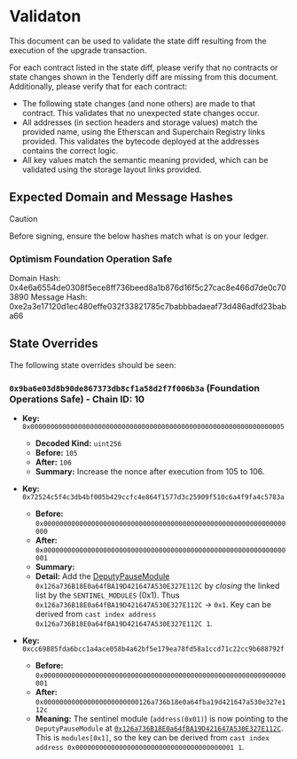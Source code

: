 # Validaton

This document can be used to validate the state diff resulting from the execution of the upgrade
transaction.

For each contract listed in the state diff, please verify that no contracts or state changes shown in the Tenderly diff are missing from this document. Additionally, please verify that for each contract:

- The following state changes (and none others) are made to that contract. This validates that no unexpected state changes occur.
- All addresses (in section headers and storage values) match the provided name, using the Etherscan and Superchain Registry links provided. This validates the bytecode deployed at the addresses contains the correct logic.
- All key values match the semantic meaning provided, which can be validated using the storage layout links provided.

## Expected Domain and Message Hashes

> [!CAUTION]
> Before signing, ensure the below hashes match what is on your ledger.
>
> ### Optimism Foundation Operation Safe
>
> Domain Hash:     0x4e6a6554de0308f5ece8ff736beed8a1b876d16f5c27cac8e466d7de0c703890
> Message Hash:    0xe2a3e17120d1ec480effe032f33821785c7babbbadaeaf73d486adfd23baba66

## State Overrides

The following state overrides should be seen:

  
### `0x9ba6e03d8b90de867373db8cf1a58d2f7f006b3a`  (Foundation Operations Safe) - Chain ID: 10
  
- **Key:**          `0x0000000000000000000000000000000000000000000000000000000000000005`
  - **Decoded Kind:**      `uint256`
  - **Before:** `105`
  - **After:** `106`
  - **Summary:**          Increase the nonce after execution from 105 to 106. 
  
- **Key:**          `0x72524c5f4c3db4bf005b429ccfc4e864f1577d3c25909f510c6a4f9fa4c5783a`
  - **Before:**     `0x0000000000000000000000000000000000000000000000000000000000000000`
  - **After:**     `0x0000000000000000000000000000000000000000000000000000000000000001`
  - **Summary:**      
  - **Detail:**       Add the [DeputyPauseModule](https://etherscan.io/address/0x126a736b18e0a64fba19d421647a530e327e112c#code) `0x126a736B18E0a64fBA19D421647A530E327E112C` by _closing_ the linked list by the `SENTINEL_MODULES` (0x1). Thus `0x126a736B18E0a64fBA19D421647A530E327E112C` -> `0x1`. Key can be derived from `cast index address 0x126a736B18E0a64fBA19D421647A530E327E112C 1`.
     
- **Key:** `0xcc69885fda6bcc1a4ace058b4a62bf5e179ea78fd58a1ccd71c22cc9b688792f` <br/>
  - **Before:** `0x0000000000000000000000000000000000000000000000000000000000000001`<br/>
  - **After:**     `0x000000000000000000000000126a736b18e0a64fba19d421647a530e327e112c`
  - **Meaning:** The sentinel module (`address(0x01)`) is now pointing to the `DeputyPauseModule` at [`0x126a736B18E0a64fBA19D421647A530E327E112C`](https://etherscan.io/address/0x126a736b18e0a64fba19d421647a530e327e112c#code). This is `modules[0x1]`, so the key can be derived from `cast index address 0x0000000000000000000000000000000000000001 1`.
